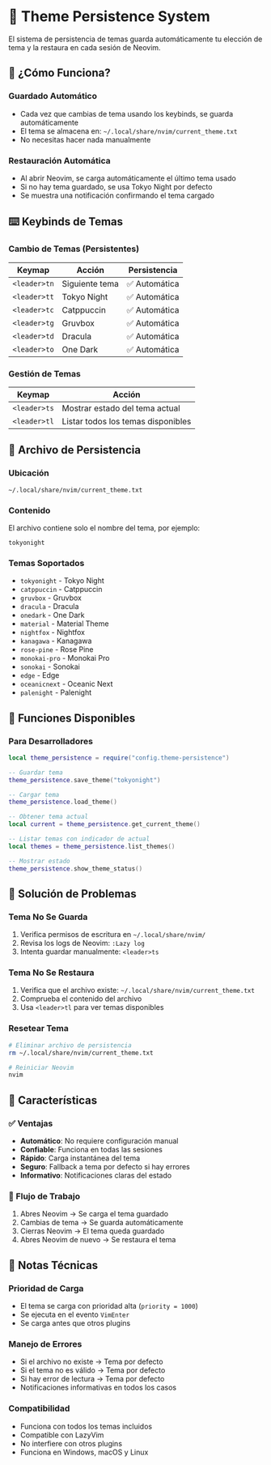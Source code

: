 # 🎨 Theme Persistence System

El sistema de persistencia de temas guarda automáticamente tu elección de tema y la restaura en cada sesión de Neovim.

## 🔄 ¿Cómo Funciona?

### Guardado Automático
- Cada vez que cambias de tema usando los keybinds, se guarda automáticamente
- El tema se almacena en: `~/.local/share/nvim/current_theme.txt`
- No necesitas hacer nada manualmente

### Restauración Automática
- Al abrir Neovim, se carga automáticamente el último tema usado
- Si no hay tema guardado, se usa Tokyo Night por defecto
- Se muestra una notificación confirmando el tema cargado

## ⌨️ Keybinds de Temas

### Cambio de Temas (Persistentes)
| Keymap | Acción | Persistencia |
|--------|--------|--------------|
| `<leader>tn` | Siguiente tema | ✅ Automática |
| `<leader>tt` | Tokyo Night | ✅ Automática |
| `<leader>tc` | Catppuccin | ✅ Automática |
| `<leader>tg` | Gruvbox | ✅ Automática |
| `<leader>td` | Dracula | ✅ Automática |
| `<leader>to` | One Dark | ✅ Automática |

### Gestión de Temas
| Keymap | Acción |
|--------|--------|
| `<leader>ts` | Mostrar estado del tema actual |
| `<leader>tl` | Listar todos los temas disponibles |

## 📁 Archivo de Persistencia

### Ubicación
```
~/.local/share/nvim/current_theme.txt
```

### Contenido
El archivo contiene solo el nombre del tema, por ejemplo:
```
tokyonight
```

### Temas Soportados
- `tokyonight` - Tokyo Night
- `catppuccin` - Catppuccin
- `gruvbox` - Gruvbox
- `dracula` - Dracula
- `onedark` - One Dark
- `material` - Material Theme
- `nightfox` - Nightfox
- `kanagawa` - Kanagawa
- `rose-pine` - Rose Pine
- `monokai-pro` - Monokai Pro
- `sonokai` - Sonokai
- `edge` - Edge
- `oceanicnext` - Oceanic Next
- `palenight` - Palenight

## 🔧 Funciones Disponibles

### Para Desarrolladores
```lua
local theme_persistence = require("config.theme-persistence")

-- Guardar tema
theme_persistence.save_theme("tokyonight")

-- Cargar tema
theme_persistence.load_theme()

-- Obtener tema actual
local current = theme_persistence.get_current_theme()

-- Listar temas con indicador de actual
local themes = theme_persistence.list_themes()

-- Mostrar estado
theme_persistence.show_theme_status()
```

## 🚨 Solución de Problemas

### Tema No Se Guarda
1. Verifica permisos de escritura en `~/.local/share/nvim/`
2. Revisa los logs de Neovim: `:Lazy log`
3. Intenta guardar manualmente: `<leader>ts`

### Tema No Se Restaura
1. Verifica que el archivo existe: `~/.local/share/nvim/current_theme.txt`
2. Comprueba el contenido del archivo
3. Usa `<leader>tl` para ver temas disponibles

### Resetear Tema
```bash
# Eliminar archivo de persistencia
rm ~/.local/share/nvim/current_theme.txt

# Reiniciar Neovim
nvim
```

## 🎯 Características

### ✅ Ventajas
- **Automático**: No requiere configuración manual
- **Confiable**: Funciona en todas las sesiones
- **Rápido**: Carga instantánea del tema
- **Seguro**: Fallback a tema por defecto si hay errores
- **Informativo**: Notificaciones claras del estado

### 🔄 Flujo de Trabajo
1. Abres Neovim → Se carga el tema guardado
2. Cambias de tema → Se guarda automáticamente
3. Cierras Neovim → El tema queda guardado
4. Abres Neovim de nuevo → Se restaura el tema

## 📝 Notas Técnicas

### Prioridad de Carga
- El tema se carga con prioridad alta (`priority = 1000`)
- Se ejecuta en el evento `VimEnter`
- Se carga antes que otros plugins

### Manejo de Errores
- Si el archivo no existe → Tema por defecto
- Si el tema no es válido → Tema por defecto
- Si hay error de lectura → Tema por defecto
- Notificaciones informativas en todos los casos

### Compatibilidad
- Funciona con todos los temas incluidos
- Compatible con LazyVim
- No interfiere con otros plugins
- Funciona en Windows, macOS y Linux 